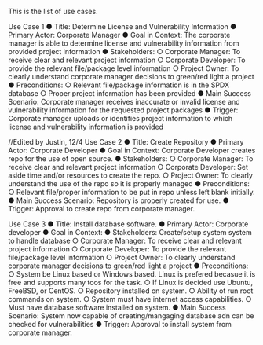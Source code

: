 This is the list of use cases.

Use Case 1
  ●	Title: Determine License and Vulnerability Information
  ●	Primary Actor: Corporate Manager
  ●	Goal in Context: The corporate manager is able to determine license and vulnerability information from provided project information
  ●	Stakeholders:
    ○ Corporate Manager: To receive clear and relevant project information
    ○	Corporate Developer: To provide the relevant file/package level information
    ○ Project Owner: To clearly understand corporate manager decisions to green/red light a project
  ●	Preconditions:
    ○	Relevant file/package information is in the SPDX database
    ○	Proper project information has been provided
  ●	Main Success Scenario: Corporate manager receives inaccurate or invalid license and vulnerability information for the requested project packages
  ●	Trigger: Corporate manager uploads or identifies project information to which license and vulnerability information is provided
  

  
//Edited by Justin, 12/4
Use Case 2
  ●	Title: Create Repository
  ●	Primary Actor: Corporate Developer
  ●	Goal in Context: Corporate Developer creates repo for the use of open source.
  ●	Stakeholders:
    ○ Corporate Manager: To receive clear and relevant project information
    ○	Corporate Developer: Set aside time and/or resources to create the repo.
    ○ Project Owner: To clearly understand the use of the repo so it is properly managed
  ●	Preconditions:
    ○	Relevant file/proper information to be put in repo unless left blank initially.
  ●	Main Success Scenario: Repository is properly created for use. 
  ●	Trigger: Approval to create repo from corporate manager.

Use Case 3
  ●	Title: Install database software.
  ●	Primary Actor: Corporate developer
  ●	Goal in Context: 
  ●	Stakeholders: Create/setup system system to handle database
    ○ Corporate Manager: To receive clear and relevant project information
    ○	Corporate Developer: To provide the relevant file/package level information
    ○ Project Owner: To clearly understand corporate manager decisions to green/red light a project
  ●	Preconditions:
    ○	System be Linux based or Windows based. Linux is prefered becasue it is free and supports many toos for the task. 
    ○	If Linux is decided use Ubuntu, FreeBSD, or CentOS.
    ○	Repository installed on system.
    ○ Ability ot run root commands on system.
    ○	System must have internet access capabilities.
    ○	 Must have database software installed on system. 
  ●	Main Success Scenario: System now capable of creating/mangaging database adn can be checked for vulnerabilities
  ●	Trigger: Approval to install system from corporate manager.
